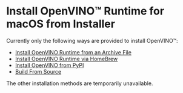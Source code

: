 # Install OpenVINO™ Runtime for macOS from Installer

Currently only the following ways are provided to install OpenVINO™:

* [Install OpenVINO Runtime from an Archive File](installing-openvino-from-archive-macos.md)
* [Install OpenVINO Runtime via HomeBrew](installing-openvino-brew.md)
* [Install OpenVINO from PyPI](installing-openvino-pip.md)
* [Build From Source](https://github.com/openvinotoolkit/openvino/wiki/BuildingCode)

The other installation methods are temporarily unavailable.